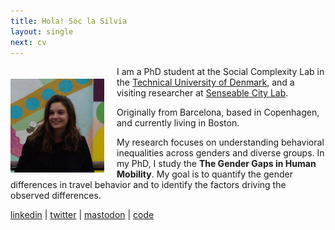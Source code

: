 ```yaml
---
title: Hola! Sóc la Silvia
layout: single
next: cv
---
```


<!-- Hello there, thanks for passing by.  -->
<!-- ![](/images/sdesojo.JPG) -->

<img style="float: left; margin: 20px 20px 0px 0px;" src="/images/sdesojo2.JPG" width="150"/>

I am a PhD student at the Social Complexity Lab in the [Technical  University of Denmark](https://www.dtu.dk/), and a visiting researcher at [Senseable City Lab](https://senseable.mit.edu/).

Originally from Barcelona, based in Copenhagen, and currently living in Boston.  
<!-- <br /><br /> -->
My research focuses on understanding behavioral inequalities across genders and diverse groups. 
In my PhD, I study the **The Gender Gaps in Human Mobility**. My goal is to quantify the gender differences in travel behavior and to identify the factors driving the observed differences.  
<!-- My PhD supervisors are [Laura Alessandretti](https://scholar.google.com/citations?user=2265XuYAAAAJ&hl=en) and [Sune Lehmann](https://scholar.google.com/citations?user=wvkUbiUAAAAJ&hl=en&oi=ao).

Before my PhD, I studied a Master's in [Business Analytics](https://www.dtu.dk/english/education/graduate/msc-programmes/Business-Analytics) and a Bachelor in [Industrial Engineering](https://www.upc.edu/en). I have experience in the industry sector having worked for [HP Inc](https://www.hp.com/us-en/home.html) and [United Nations Development Program](https://www.undp.org/).

I am interested in Computational Social Science, Data Science and Complex Networks. My objective is to study human behavior combining analysis of large-scale datasets, analytical models and numerical simulations.
-->

[linkedin](https://www.linkedin.com/in/sdesojo/) | 
[twitter](https://x.com/sdesojo) | 
[mastodon](https://datasci.social/@sdesojo) | 
[code](https://github.com/sdesojo)  
